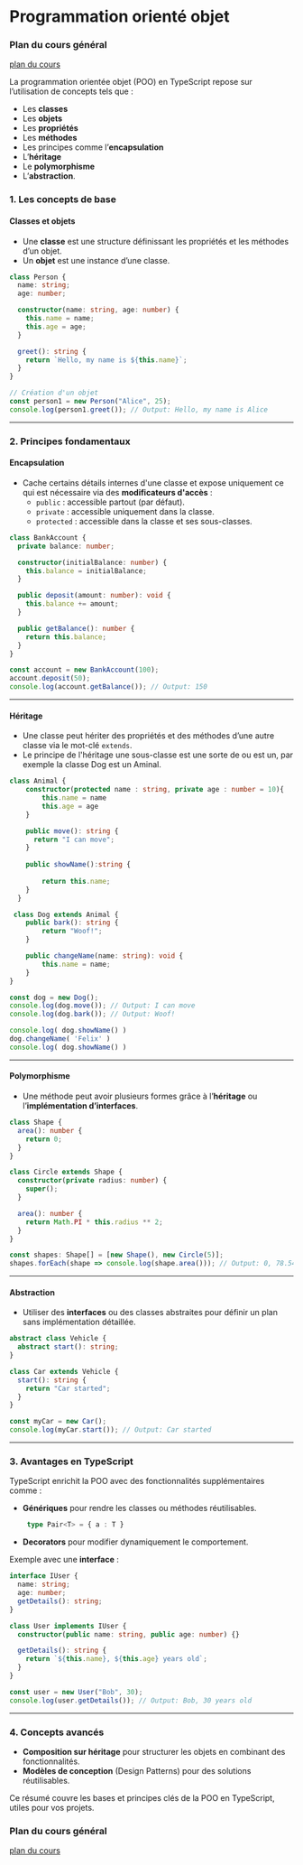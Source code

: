 # Programmation orienté objet

### Plan du cours général

[plan du cours](../../01_ORGA/00_plan.md)

La programmation orientée objet (POO) en TypeScript repose sur l’utilisation de concepts tels que : 

- Les **classes**
- Les **objets**
- Les **propriétés**
- Les **méthodes**
- Les principes comme l’**encapsulation**
- L’**héritage**
- Le **polymorphisme**
- L’**abstraction**.

### 1. **Les concepts de base**
#### **Classes et objets**
- Une **classe** est une structure définissant les propriétés et les méthodes d’un objet.
- Un **objet** est une instance d’une classe.

```typescript
class Person {
  name: string;
  age: number;

  constructor(name: string, age: number) {
    this.name = name;
    this.age = age;
  }

  greet(): string {
    return `Hello, my name is ${this.name}`;
  }
}

// Création d'un objet
const person1 = new Person("Alice", 25);
console.log(person1.greet()); // Output: Hello, my name is Alice
```

---

### 2. **Principes fondamentaux**
#### **Encapsulation**
- Cache certains détails internes d'une classe et expose uniquement ce qui est nécessaire via des **modificateurs d'accès** : 
  - `public` : accessible partout (par défaut).
  - `private` : accessible uniquement dans la classe.
  - `protected` : accessible dans la classe et ses sous-classes.

```typescript
class BankAccount {
  private balance: number;

  constructor(initialBalance: number) {
    this.balance = initialBalance;
  }

  public deposit(amount: number): void {
    this.balance += amount;
  }

  public getBalance(): number {
    return this.balance;
  }
}

const account = new BankAccount(100);
account.deposit(50);
console.log(account.getBalance()); // Output: 150
```

---

#### **Héritage**
- Une classe peut hériter des propriétés et des méthodes d’une autre classe via le mot-clé `extends`.
- Le principe de l'héritage une sous-classe est une sorte de ou est un, par exemple la classe Dog est un Aminal.

```typescript
class Animal {
    constructor(protected name : string, private age : number = 10){
        this.name = name
        this.age = age
    }

    public move(): string {
      return "I can move";
    }
  
    public showName():string {
  
        return this.name;
    }
  }

 class Dog extends Animal {
    public bark(): string {
        return "Woof!";
    }

    public changeName(name: string): void {
        this.name = name;
    }
}

const dog = new Dog();
console.log(dog.move()); // Output: I can move
console.log(dog.bark()); // Output: Woof!

console.log( dog.showName() )
dog.changeName( 'Felix' )
console.log( dog.showName() )

```

---

#### **Polymorphisme**
- Une méthode peut avoir plusieurs formes grâce à l’**héritage** ou l’**implémentation d’interfaces**.

```typescript
class Shape {
  area(): number {
    return 0;
  }
}

class Circle extends Shape {
  constructor(private radius: number) {
    super();
  }

  area(): number {
    return Math.PI * this.radius ** 2;
  }
}

const shapes: Shape[] = [new Shape(), new Circle(5)];
shapes.forEach(shape => console.log(shape.area())); // Output: 0, 78.54
```

---

#### **Abstraction**
- Utiliser des **interfaces** ou des classes abstraites pour définir un plan sans implémentation détaillée.

```typescript
abstract class Vehicle {
  abstract start(): string;
}

class Car extends Vehicle {
  start(): string {
    return "Car started";
  }
}

const myCar = new Car();
console.log(myCar.start()); // Output: Car started
```

---

### 3. **Avantages en TypeScript**
TypeScript enrichit la POO avec des fonctionnalités supplémentaires comme :
- **Génériques** pour rendre les classes ou méthodes réutilisables.
  ```ts
   type Pair<T> = { a : T }
  ``` 
- **Decorators** pour modifier dynamiquement le comportement.

Exemple avec une **interface** :
```typescript
interface IUser {
  name: string;
  age: number;
  getDetails(): string;
}

class User implements IUser {
  constructor(public name: string, public age: number) {}

  getDetails(): string {
    return `${this.name}, ${this.age} years old`;
  }
}

const user = new User("Bob", 30);
console.log(user.getDetails()); // Output: Bob, 30 years old
```

---

### 4. **Concepts avancés**
- **Composition sur héritage** pour structurer les objets en combinant des fonctionnalités.
- **Modèles de conception** (Design Patterns) pour des solutions réutilisables.

Ce résumé couvre les bases et principes clés de la POO en TypeScript, utiles pour vos projets. 

### Plan du cours général

[plan du cours](../../01_ORGA/00_plan.md)

